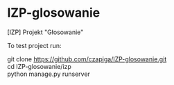 # IZP-glosowanie
[IZP] Projekt "Głosowanie"

To test project run:

git clone https://github.com/czapiga/IZP-glosowanie.git<br/>
cd IZP-glosowanie/izp <br/>
python manage.py runserver<br/>
